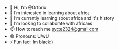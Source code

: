 - 👋 Hi, I’m @Orforix
- 👀 I’m interested in learning about africa
- 🌱 I’m currently learning about africa and it's history
- 💞️ I’m looking to collaborate with africans
- 📫 How to reach me sycte2324@gmail.com
- 😄 Pronouns: U/wU
- ⚡ Fun fact: Im black:)

<!---
Orforix/Orforix is a ✨ special ✨ repository because its `README.md` (this file) appears on your GitHub profile.
You can click the Preview link to take a look at your changes.
--->
